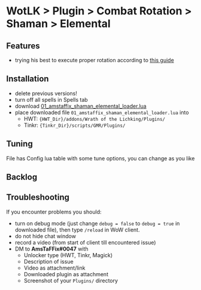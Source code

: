 # WotLK > Plugin > Combat Rotation > Shaman > Elemental

## Features
- trying his best to execute proper rotation according to [this guide](https://www.wowhead.com/wotlk/guide/classes/shaman/elemental/dps-rotation-cooldowns-abilities-pve)

## Installation
- delete previous versions!
- turn off all spells in Spells tab
- download [01_amstaffix_shaman_elemental_loader.lua](https://raw.githubusercontent.com/Dream-Weaver-GMR-Profiles-Plugins/public/master/plugins/wotlk/combat_rotation/shaman/elemental/v1/01_amstaffix_shaman_elemental_loader.lua)
- place downloaded file `01_amstaffix_shaman_elemental_loader.lua` into
  - HWT: `{HWT_Dir}/addons/Wrath of the Lichking/Plugins/`
  - Tinkr: `{Tinkr_Dir}/scripts/GMR/Plugins/`

## Tuning
File has Config lua table with some tune options, you can change as you like

## Backlog


## Troubleshooting
If you encounter problems you should:
- turn on debug mode (just change `debug = false` to `debug = true` in downloaded file), then type `/reload` in WoW client.
- do not hide chat window
- record a video (from start of client till encountered issue)
- DM to **AmsTaFFix#0047** with
  - Unlocker type (HWT, Tinkr, Magick)
  - Description of issue
  - Video as attachment/link
  - Downloaded plugin as attachment
  - Screenshot of your `Plugins/` directory
